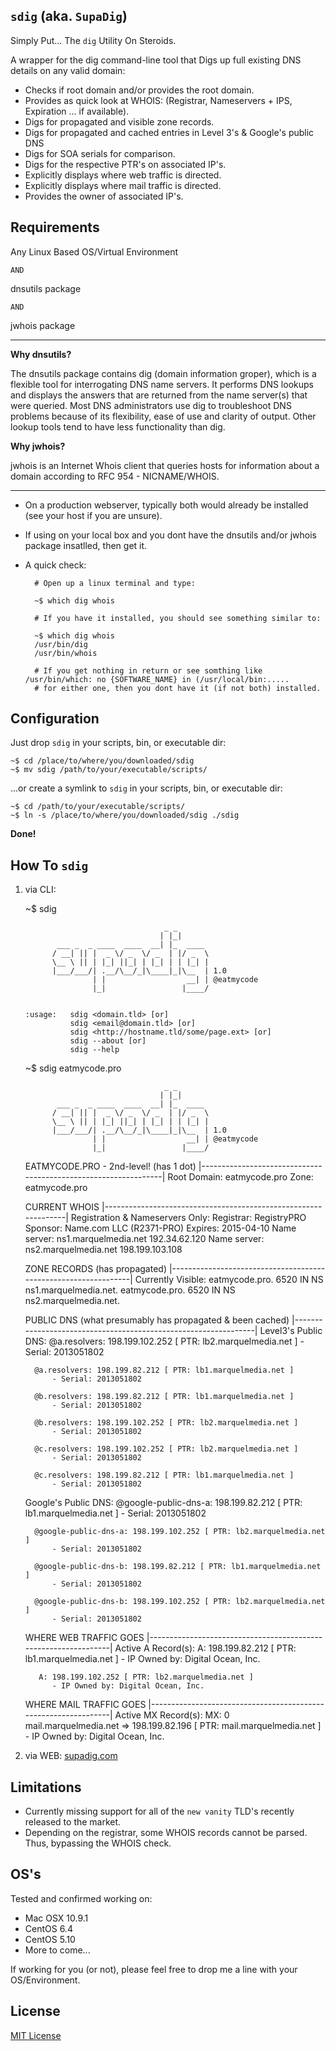 `sdig` (aka. `SupaDig`)
---

Simply Put... The `dig` Utility On Steroids.

A wrapper for the dig command-line tool that Digs up full existing DNS details on any valid domain:

   + Checks if root domain and/or provides the root domain.
   + Provides as quick look at WHOIS: (Registrar, Nameservers + IPS, Expiration ... if available).
   + Digs for propagated and visible zone records.
   + Digs for propagated and cached entries in Level 3's & Google's public DNS
   + Digs for SOA serials for comparison.
   + Digs for the respective PTR's on associated IP's.
   + Explicitly displays where web traffic is directed.
   + Explicitly displays where mail traffic is directed.
   + Provides the owner of associated IP's.

## Requirements

Any Linux Based OS/Virtual Environment

`AND`

dnsutils package

`AND`

jwhois package

---

**Why dnsutils?**

The dnsutils package contains dig (domain information groper), which is a flexible tool for interrogating DNS name servers. It performs DNS lookups and displays the answers that are returned from the name server(s) that were queried. Most DNS administrators use dig to troubleshoot DNS problems because of its flexibility, ease of use and clarity of output. Other lookup tools tend to have less functionality than dig.

**Why jwhois?**

jwhois is an Internet Whois client that queries hosts for information about a domain according to RFC 954 - NICNAME/WHOIS. 

---

* On a production webserver, typically both would already be installed (see your host if you are unsure).

* If using on your local box and you dont have the dnsutils and/or jwhois package insatlled, then get it.

* A quick check:

		# Open up a linux terminal and type:

		~$ which dig whois

		# If you have it installed, you should see something similar to:

		~$ which dig whois
		/usr/bin/dig
		/usr/bin/whois

		# If you get nothing in return or see somthing like /usr/bin/which: no {SOFTWARE_NAME} in (/usr/local/bin:.....
		# for either one, then you dont have it (if not both) installed.

## Configuration

Just drop `sdig` in your scripts, bin, or executable dir:

    ~$ cd /place/to/where/you/downloaded/sdig
	~$ mv sdig /path/to/your/executable/scripts/

...or create a symlink to `sdig` in your scripts, bin, or executable dir:

    ~$ cd /path/to/your/executable/scripts/
	~$ ln -s /place/to/where/you/downloaded/sdig ./sdig

**Done!**

## How To `sdig`

1) via CLI:


	~$ sdig

                                      _ _       
                                     | |_|      
              ___ _  _ ____  ____  __| |_  ____ 
             / __| || |  _ \/ _  \/ _  | |/ _  \
             \__ \ || | |_| ||_| | |_| | | |_| |
             |___/___/| .__/\__/_|\____|_|\__  | 1.0 
                      | |                  __| | @eatmycode
                      |_|                 |____/


	   :usage:   sdig <domain.tld> [or]
	             sdig <email@domain.tld> [or]
	             sdig <http://hostname.tld/some/page.ext> [or]
	             sdig --about [or]
	             sdig --help
	             
	      
	      
	             
	~$ sdig eatmycode.pro


                                      _ _       
                                     | |_|      
              ___ _  _ ____  ____  __| |_  ____ 
             / __| || |  _ \/ _  \/ _  | |/ _  \
             \__ \ || | |_| ||_| | |_| | | |_| |
             |___/___/| .__/\__/_|\____|_|\__  | 1.0 
                      | |                  __| | @eatmycode
                      |_|                 |____/



	  EATMYCODE.PRO - 2nd-level! (has 1 dot)
	|----------------------------------------------------------------|
	  Root Domain: eatmycode.pro
	         Zone: eatmycode.pro
	
	
	
	  CURRENT WHOIS
	|----------------------------------------------------------------|
	  Registration & Nameservers Only:
	     Registrar:	RegistryPRO
	     Sponsor:	Name.com LLC (R2371-PRO)
	     Expires:	2015-04-10
	     Name server:	ns1.marquelmedia.net	192.34.62.120
	     Name server:	ns2.marquelmedia.net	198.199.103.108
	
	
	
	  ZONE RECORDS (has propagated)
	|----------------------------------------------------------------|
	  Currently Visible:
	     eatmycode.pro.		6520 IN	NS ns1.marquelmedia.net.
	     eatmycode.pro.		6520 IN	NS ns2.marquelmedia.net.
	
	
	
	  PUBLIC DNS (what presumably has propagated & been cached)
	|----------------------------------------------------------------|
	  Level3's Public DNS:
	     @a.resolvers: 198.199.102.252 [ PTR: lb2.marquelmedia.net ] 
     	     - Serial: 2013051802
	     
	     @a.resolvers: 198.199.82.212 [ PTR: lb1.marquelmedia.net ] 
     	     - Serial: 2013051802
	     
	     @b.resolvers: 198.199.82.212 [ PTR: lb1.marquelmedia.net ] 
     	     - Serial: 2013051802
	     
	     @b.resolvers: 198.199.102.252 [ PTR: lb2.marquelmedia.net ] 
     	     - Serial: 2013051802
	     
	     @c.resolvers: 198.199.102.252 [ PTR: lb2.marquelmedia.net ] 
     	     - Serial: 2013051802
	     
	     @c.resolvers: 198.199.82.212 [ PTR: lb1.marquelmedia.net ] 
     	     - Serial: 2013051802
	     

	  Google's Public DNS:
	     @google-public-dns-a: 198.199.82.212 [ PTR: lb1.marquelmedia.net ] 
     	     - Serial: 2013051802
	     
	     @google-public-dns-a: 198.199.102.252 [ PTR: lb2.marquelmedia.net ] 
     	     - Serial: 2013051802
	     
	     @google-public-dns-b: 198.199.82.212 [ PTR: lb1.marquelmedia.net ] 
     	     - Serial: 2013051802
	     
	     @google-public-dns-b: 198.199.102.252 [ PTR: lb2.marquelmedia.net ] 
     	     - Serial: 2013051802
     
	
	
	  WHERE WEB TRAFFIC GOES
	|----------------------------------------------------------------|
	  Active A Record(s):
	      A: 198.199.82.212 [ PTR: lb1.marquelmedia.net ]
		     - IP Owned by: Digital Ocean, Inc.
	
	      A: 198.199.102.252 [ PTR: lb2.marquelmedia.net ]
		     - IP Owned by: Digital Ocean, Inc.
	
	
	
	  WHERE MAIL TRAFFIC GOES
	|----------------------------------------------------------------|
	  Active MX Record(s):
	     MX: 0 mail.marquelmedia.net => 198.199.82.196 [ PTR: mail.marquelmedia.net ]
		     - IP Owned by: Digital Ocean, Inc.

2) via WEB: [supadig.com](http://supadig.com/)

## Limitations

   + Currently missing support for all of the `new vanity` TLD's recently released to the market.
   + Depending on the registrar, some WHOIS records cannot be parsed. Thus, bypassing the WHOIS check.

## OS's

Tested and confirmed working on:

* Mac OSX 10.9.1
* CentOS 6.4
* CentOS 5.10
* More to come...

If working for you (or not), please feel free to drop me a line with your OS/Environment.

## License

[MIT License](http://api.marquelmedia.net/lic/LICENSE.md)


